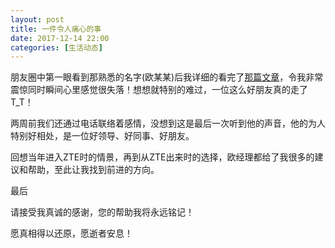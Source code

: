 ```yaml
---
layout: post
title: 一件令人痛心的事
date: 2017-12-14 22:00
categories: [生活动态]
---
```


朋友圈中第一眼看到那熟悉的名字(欧某某)后我详细的看完了[那篇文章](http://tech.sina.com.cn/i/2017-12-15/doc-ifypsqiz9812858.shtml)，令我非常震惊同时瞬间心里感觉很失落！想想就特别的难过，一位这么好朋友真的走了T_T！

两周前我们还通过电话联络着感情，没想到这是最后一次听到他的声音，他的为人特别好相处，是一位好领导、好同事、好朋友。

回想当年进入ZTE时的情景，再到从ZTE出来时的选择，欧经理都给了我很多的建议和帮助，至此让我找到前进的方向。

最后

请接受我真诚的感谢，您的帮助我将永远铭记！

愿真相得以还原，愿逝者安息！
